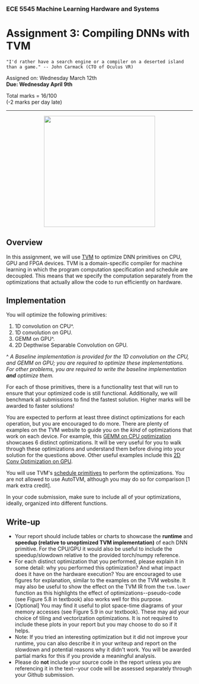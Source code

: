 ### ECE 5545 Machine Learning Hardware and Systems

# Assignment 3: Compiling DNNs with TVM

`"I'd rather have a search engine or a compiler on a deserted island than a game." -- John Carmack (CTO of Oculus VR)`

Assigned on: Wednesday March 12th  
**Due: Wednesday April 9th**

Total marks = 16/100    
(-2 marks per day late)

----

<p align="center">
  <img src= "https://tvm.apache.org/images/main/tvm-stack.png" height="300" class="center" />
</p>

## Overview

In this assignment, we will use [TVM](https://tvm.apache.org/) to optimize DNN primitives on CPU, GPU and FPGA devices. TVM is a domain-specific compiler for machine learning in which the program computation specification and schedule are decoupled. This means that we specify the computation separately from the optimizations that actually allow the code to run efficiently on hardware.

## Implementation

You will optimize the following primitives:

1. 1D convolution on CPU^.
1. 1D convolution on GPU.
1. GEMM on GPU^.
1. 2D Depthwise Separable Convolution on GPU.

^ _A Baseline implementation is provided for the 1D convolution on the CPU, and GEMM on GPU; you are required to optimize these implementations. For other problems, you are required to write the baseline implementation **and** optimize them._

For each of those primitives, there is a functionality test that will run to ensure that your optimized code is still functional. Additionally, we will benchmark all submissions to find the fastest solution. Higher marks will be awarded to faster solutions!

You are expected to perform at least three distinct optimizations for each operation, but you are encouraged to do more. There are plenty of examples on the TVM website to guide you on the _kind_ of optimizations that work on each device. For example, this [GEMM on CPU optimization](https://tvm.apache.org/docs/tutorial/tensor_expr_get_started.html#example-2-manually-optimizing-matrix-multiplication-with-te) showcases 6 distinct optimizations. It will be very useful for you to walk through these optimizations and understand them before diving into your solution for the questions above. Other useful examples include this [2D Conv Optimization on GPU](https://tvm.apache.org/docs/how_to/optimize_operators/opt_conv_cuda.html?highlight=gpu%20conv%20optimization).

You will use TVM's [schedule primitives](https://tvm.apache.org/docs/v0.10.0/how_to/work_with_schedules/schedule_primitives.html) to perform the optimizations. You are not allowed to use AutoTVM, although you may do so for comparison [1 mark extra credit].

In your code submission, make sure to include all of your optimizations, ideally, organized into different functions. 

## Write-up

* Your report should include tables or charts to showcase the **runtime** and **speedup (relative to unoptimized TVM  implementation)** of each DNN primitive. For the CPU/GPU it would also be useful to include the speedup/slowdown relative to the provided torch/numpy reference. 
* For each distinct optimization that you performed, please explain it in some detail: why you performed this optimization? And what impact does it have on the hardware execution? You are encouraged to use figures for explanation, similar to the examples on the TVM website. It may also be useful to show the effect on the TVM IR from the `tvm.lower` function as this highlights the effect of optimizations--pseudo-code (see Figure 5.8 in textbook) also works well for this purpose. 
* [Optional] You may find it useful to plot space-time diagrams of your memory accesses (see Figure 5.9 in our textbook). These may aid your choice of tiling and vectorization optimizations. It is not required to include these plots in your report but you may choose to do so if it helps.
* Note: If you tried an interesting optimization but it did not improve your runtime, you can also describe it in your writeup and report on the slowdown and potential reasons why it didn't work. You will be awarded partial marks for this if you provide a meaningful analysis.
* Please do **not** include your source code in the report unless you are referencing it in the text--your code will be assessed separately through your Github submission.
